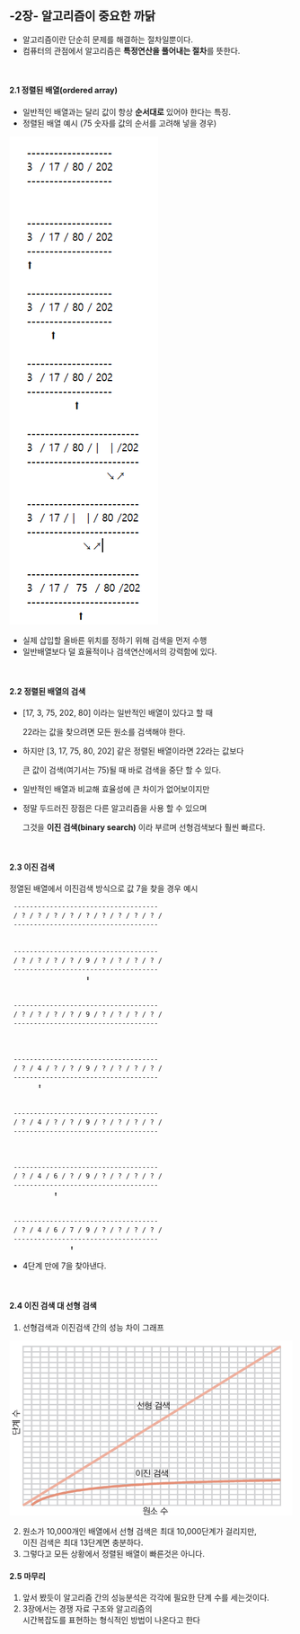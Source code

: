 

## **-2장- 알고리즘이 중요한 까닭**

- 알고리즘이란 단순히 문제를 해결하는 절차일뿐이다.
- 컴퓨터의 관점에서 알고리즘은 **특정연산을 풀어내는 절차**를 뜻한다.


<br />

#### 2.1 정렬된 배열(ordered array)

- 일반적인 배열과는 달리 값이 항상 **순서대로** 있어야 한다는 특징. 
- 정렬된 배열 예시 (75 숫자를 값의 순서를 고려해 넣을 경우)



![정렬된 배열 예시.png](https://github.com/DragooCho/TIL/blob/main/image/%EC%A0%95%EB%A0%AC%EB%90%9C%20%EB%B0%B0%EC%97%B4%20%EC%98%88%EC%8B%9C.png?raw=true)

- 실제 삽입할 올바른 위치를 정하기 위해 검색을 먼저 수행
- 일반배열보다 덜 효율적이나 검색연산에서의  강력함에 있다.


<br />

#### 2.2 정렬된 배열의 검색

- [17, 3, 75, 202, 80] 이라는 일반적인 배열이 있다고 할 때 

  22라는 값을 찾으려면 모든 원소를 검색해야 한다.

- 하지만 [3, 17, 75, 80, 202] 같은 정렬된 배열이라면 22라는 값보다 

  큰 값이 검색(여기서는 75)될 때 바로 검색을 중단 할 수 있다. 

- 일반적인 배열과 비교해 효율성에 큰 차이가 없어보이지만 

- 정말 두드러진 장점은 다른 알고리즘을 사용 할 수 있으며

  그것을 **이진 검색(binary search)** 이라 부르며 선형검색보다 훨씬 빠르다.
  
<br />
  
#### 2.3 이진 검색
  
  정열된 배열에서 이진검색 방식으로 값 7을 찾을 경우 예시

     ------------------------------------
     / ? / ? / ? / ? / ? / ? / ? / ? / ? /
     ------------------------------------

  
     ------------------------------------
     / ? / ? / ? / ? / 9 / ? / ? / ? / ? /
     ------------------------------------
                       ⬆


     ------------------------------------
     / ? / ? / ? / ? / 9 / ? / ? / ? / ? /
     ------------------------------------


   
     ------------------------------------
     / ? / 4 / ? / ? / 9 / ? / ? / ? / ? /
     ------------------------------------
           ⬆


     ------------------------------------
     / ? / 4 / ? / ? / 9 / ? / ? / ? / ? /
     ------------------------------------



     ------------------------------------
     / ? / 4 / 6 / ? / 9 / ? / ? / ? / ? /
     ------------------------------------
               ⬆


     ------------------------------------
     / ? / 4 / 6 / 7 / 9 / ? / ? / ? / ? /
     ------------------------------------
                   ⬆

- 4단계 만에 7을 찾아낸다.
<br />


#### 2.4 이진 검색 대 선형 검색
1. 선형검색과 이진검색 간의 성능 차이 그래프

![](https://github.com/DragooCho/TIL/blob/main/image/2-19.png?raw=true)

2. 원소가 10,000개인 배열에서 선형 검색은 최대 10,000단계가 걸리지만,   
   이진 검색은 최대 13단계면 충분하다. 
3. 그렇다고 모든 상황에서 정렬된 배열이 빠른것은 아니다.


#### 2.5 마무리
1. 앞서 봤듯이 알고리즘 간의 성능분석은 각각에 필요한 단계 수를 세는것이다.
2. 3장에서는 경쟁 자료 구조와 알고리즘의     
   시간복잡도를 표현하는 형식적인 방법이 나온다고 한다















